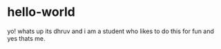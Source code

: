 # hello-world
yo! whats up its dhruv and i am a student who likes to do this for fun and yes thats me.
